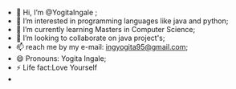 - 👋 Hi, I’m @YogitaIngale ;
- 👀 I’m interested in programming languages like java and python;
- 🌱 I’m currently learning Masters in Computer Science;
- 💞️ I’m looking to collaborate on java project's;
- 📫 reach me by my e-mail: ingyogita95@gmail.com;
- 😄 Pronouns: Yogita Ingale;
- ⚡ Life fact:Love Yourself
- 
